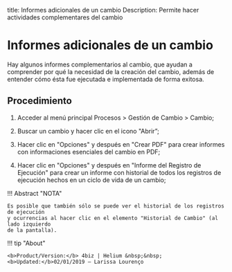 title: Informes adicionales de un cambio
Description: Permite hacer actividades complementares del cambio
# Informes adicionales de un cambio

Hay algunos informes complementarios al cambio, que ayudan a comprender por qué la necesidad de la creación del cambio, además de entender cómo ésta fue ejecutada e implementada de forma exitosa.

Procedimiento
------------

1.  Acceder al menú principal Procesos \>
    Gestión de Cambio \> Cambio;

2.  Buscar un cambio y hacer clic en el icono "Abrir”;

3.  Hacer clic en "Opciones" y después en "Crear PDF" para crear informes con informaciones
    esenciales del cambio en PDF;

4.  Hacer clic en "Opciones" y después en "Informe del Registro de Ejecución" para crear
    un informe con historial de todos los registros de ejecución hechos en un ciclo de vida
    de un cambio;

!!! Abstract "NOTA"

    Es posible que también sólo se puede ver el historial de los registros de ejecución
    y ocurrencias al hacer clic en el elemento "Historial de Cambio" (al lado izquierdo
    de la pantalla).

!!! tip "About"

    <b>Product/Version:</b> 4biz | Helium &nbsp;&nbsp;
    <b>Updated:</b>02/01/2019 – Larissa Lourenço
